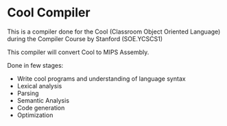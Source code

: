 # Cool Compiler

This is a compiler done for the Cool (Classroom Object Oriented Language) during the Compiler Course by Stanford (SOE.YCSCS1)

This compiler will convert Cool to MIPS Assembly.

Done in few stages:
  - Write cool programs and understanding of language syntax
  - Lexical analysis
  - Parsing
  - Semantic Analysis
  - Code generation
  - Optimization
